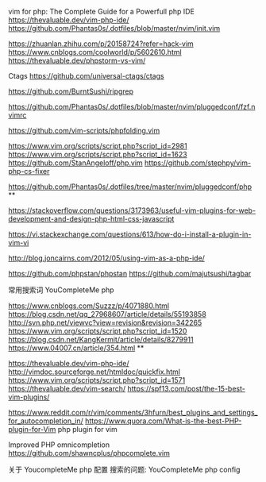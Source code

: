 

vim for php: The Complete Guide for a Powerfull php IDE
https://thevaluable.dev/vim-php-ide/
https://github.com/Phantas0s/.dotfiles/blob/master/nvim/init.vim


https://zhuanlan.zhihu.com/p/20158724?refer=hack-vim
https://www.cnblogs.com/coolworld/p/5602610.html
https://thevaluable.dev/phpstorm-vs-vim/


Ctags
https://github.com/universal-ctags/ctags

https://github.com/BurntSushi/ripgrep

https://github.com/Phantas0s/.dotfiles/blob/master/nvim/pluggedconf/fzf.nvimrc

https://github.com/vim-scripts/phpfolding.vim

https://www.vim.org/scripts/script.php?script_id=2981
https://www.vim.org/scripts/script.php?script_id=1623
https://github.com/StanAngeloff/php.vim
https://github.com/stephpy/vim-php-cs-fixer

https://github.com/Phantas0s/.dotfiles/tree/master/nvim/pluggedconf/php **



https://stackoverflow.com/questions/3173963/useful-vim-plugins-for-web-development-and-design-php-html-css-javascript

https://vi.stackexchange.com/questions/613/how-do-i-install-a-plugin-in-vim-vi


http://blog.joncairns.com/2012/05/using-vim-as-a-php-ide/



https://github.com/phpstan/phpstan
https://github.com/majutsushi/tagbar


常用搜索词
YouCompleteMe php


https://www.cnblogs.com/Suzzz/p/4071880.html
https://blog.csdn.net/qq_27968607/article/details/55193858
http://svn.php.net/viewvc?view=revision&revision=342265
https://www.vim.org/scripts/script.php?script_id=1520
https://blog.csdn.net/KangKermit/article/details/8279911
https://www.04007.cn/article/354.html **

https://thevaluable.dev/vim-php-ide/
http://vimdoc.sourceforge.net/htmldoc/quickfix.html
https://www.vim.org/scripts/script.php?script_id=1571
https://thevaluable.dev/vim-search/
https://spf13.com/post/the-15-best-vim-plugins/

https://www.reddit.com/r/vim/comments/3hfurn/best_plugins_and_settings_for_autocompletion_in/
https://www.quora.com/What-is-the-best-PHP-plugin-for-Vim
php plugin for vim



Improved PHP omnicompletion
https://github.com/shawncplus/phpcomplete.vim

关于 YoucompleteMe php 配置
搜索的问题:
    YouCompleteMe php config




